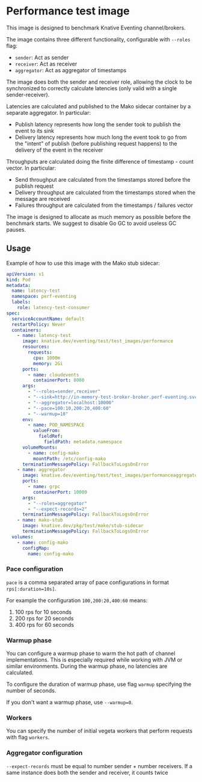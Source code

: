 # Performance test image

This image is designed to benchmark Knative Eventing channel/brokers.

The image contains three different functionality, configurable with `--roles` flag:

- `sender`: Act as sender
- `receiver`: Act as receiver
- `aggregator`: Act as aggregator of timestamps

The image does both the sender and receiver role, allowing the clock to be
synchronized to correctly calculate latencies (only valid with a single
sender-receiver).

Latencies are calculated and published to the Mako sidecar container by a
separate aggregator. In particular:

- Publish latency represents how long the sender took to publish the event to
  its sink
- Delivery latency represents how much long the event took to go from the
  "intent" of publish (before publishing request happens) to the delivery of the
  event in the receiver

Throughputs are calculated doing the finite difference of timestamp - count
vector. In particular:

- Send throughput are calculated from the timestamps stored before the publish
  request
- Delivery throughput are calculated from the timestamps stored when the message
  are received
- Failures throughput are calculated from the timestamps / failures vector

The image is designed to allocate as much memory as possible before the
benchmark starts. We suggest to disable Go GC to avoid useless GC pauses.

## Usage

Example of how to use this image with the Mako stub sidecar:

```yaml
apiVersion: v1
kind: Pod
metadata:
  name: latency-test
  namespace: perf-eventing
  labels:
    role: latency-test-consumer
spec:
  serviceAccountName: default
  restartPolicy: Never
  containers:
    - name: latency-test
      image: knative.dev/eventing/test/test_images/performance
      resources:
        requests:
          cpu: 1000m
          memory: 2Gi
      ports:
        - name: cloudevents
          containerPort: 8080
      args:
        - "--roles=sender,receiver"
        - "--sink=http://in-memory-test-broker-broker.perf-eventing.svc.cluster.local"
        - "--aggregator=localhost:10000"
        - "--pace=100:10,200:20,400:60"
        - "--warmup=10"
      env:
        - name: POD_NAMESPACE
          valueFrom:
            fieldRef:
              fieldPath: metadata.namespace
      volumeMounts:
        - name: config-mako
          mountPath: /etc/config-mako
      terminationMessagePolicy: FallbackToLogsOnError
    - name: aggregator
      image: knative.dev/eventing/test/test_images/performanceaggregator
      ports:
        - name: grpc
          containerPort: 10000
      args:
        - "--roles=aggregator"
        - "--expect-records=2"
      terminationMessagePolicy: FallbackToLogsOnError
    - name: mako-stub
      image: knative.dev/pkg/test/mako/stub-sidecar
      terminationMessagePolicy: FallbackToLogsOnError
  volumes:
    - name: config-mako
      configMap:
        name: config-mako
```

### Pace configuration

`pace` is a comma separated array of pace configurations in format
`rps[:duration=10s]`.

For example the configuration `100,200:20,400:60` means:

1. 100 rps for 10 seconds
2. 200 rps for 20 seconds
3. 400 rps for 60 seconds

### Warmup phase

You can configure a warmup phase to warm the hot path of channel
implementations. This is especially required while working with JVM or similar
environments. During the warmup phase, no latencies are calculated.

To configure the duration of warmup phase, use flag `warmup` specifying the
number of seconds.

If you don't want a warmup phase, use `--warmup=0`.

### Workers

You can specify the number of initial vegeta workers that perform requests with
flag `workers`.

### Aggregator configuration

`--expect-records` must be equal to number sender + number receivers. If a same instance does both the sender and receiver, it counts twice